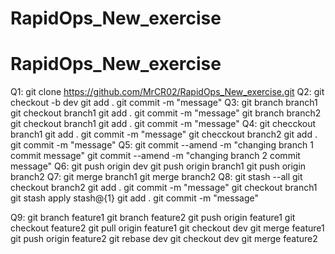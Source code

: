 # RapidOps_New_exercise

# RapidOps_New_exercise

Q1: git clone https://github.com/MrCR02/RapidOps_New_exercise.git
Q2: git checkout -b dev
    git add .
    git commit -m "message"
Q3: git branch branch1
        git checkout branch1
        git add .
        git commit -m "message"
    git branch branch2
        git checkout branch1
        git add .
        git commit -m "message"
Q4: git checckout branch1
        git add .
        git commit -m "message"
    git checckout branch2
        git add .
        git commit -m "message"
Q5: git commit --amend -m "changing branch 1 commit message"
    git commit --amend -m "changing branch 2 commit message"
Q6: git push origin dev
    git push origin branch1
    git push origin branch2
Q7: git merge branch1
    git merge branch2
Q8: git stash --all
    git checkout branch2
        git add .
        git commit -m "message"
    git checkout branch1
        git stash apply stash@{1}
        git add .
        git commit -m "message"

Q9: git branch feature1
    git branch feature2
    git push origin feature1
    git checkout feature2
        git pull origin feature1
    git checkout dev
        git merge feature1
    git push origin feature2
    git rebase dev
    git checkout dev
        git merge feature2
